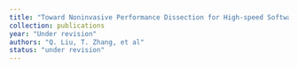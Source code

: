 ```yaml
---
title: "Toward Noninvasive Performance Dissection for High-speed Software Data Plane"
collection: publications
year: "Under revision"
authors: "Q. Liu, T. Zhang, et al"
status: "under revision"
---
```

